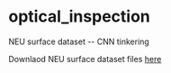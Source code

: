 # optical_inspection
NEU surface dataset -- CNN tinkering

Downlaod NEU surface dataset files [here](https://www.dropbox.com/s/8ieua3178uyh1vo/NEU%20surface%20defect%20image.rar?dl=0)
